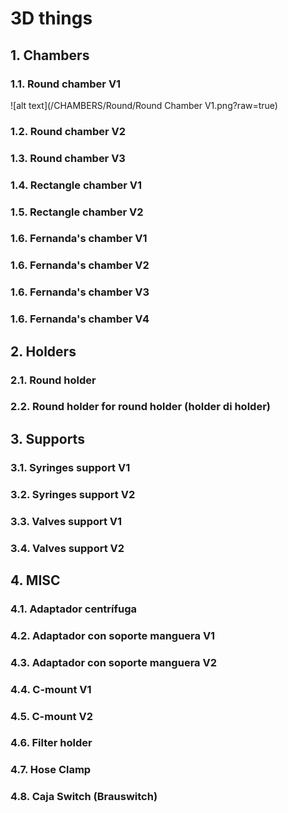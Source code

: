 # 3D things

## 1. Chambers

### 1.1. Round chamber V1
![alt text](/CHAMBERS/Round/Round Chamber V1.png?raw=true)
### 1.2. Round chamber V2
### 1.3. Round chamber V3

### 1.4. Rectangle chamber V1
### 1.5. Rectangle chamber V2

### 1.6. Fernanda's chamber V1
### 1.6. Fernanda's chamber V2
### 1.6. Fernanda's chamber V3
### 1.6. Fernanda's chamber V4

## 2. Holders

### 2.1. Round holder
### 2.2. Round holder for round holder (holder di holder)

## 3. Supports

### 3.1. Syringes support V1
### 3.2. Syringes support V2
### 3.3. Valves support V1
### 3.4. Valves support V2

## 4. MISC

### 4.1. Adaptador centrífuga
### 4.2. Adaptador con soporte manguera V1
### 4.3. Adaptador con soporte manguera V2
### 4.4. C-mount V1
### 4.5. C-mount V2
### 4.6. Filter holder
### 4.7. Hose Clamp
### 4.8. Caja Switch (Brauswitch)










